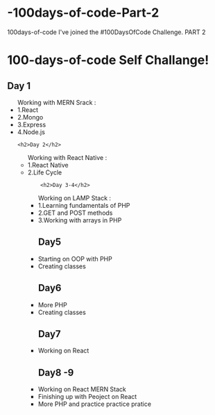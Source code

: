 # -100days-of-code-Part-2
100days-of-code
I've joined the #100DaysOfCode Challenge.
PART 2


<h1> 100-days-of-code Self Challange!</h1>
<h2>Day 1 </h2>
<ul>Working with MERN Srack :
	<li>1.React</li>
	<li>2.Mongo</li>
	<li>3.Express</li>
	<li>4.Node.js</li>

	<h2>Day 2</h2>
<ul>Working with React Native :
	<li>1.React Native</li>
	<li>2.Life Cycle</li>

		<h2>Day 3-4</h2>
<ul>Working on LAMP Stack :
	<li>1.Learning fundamentals of PHP</li>
	<li>2.GET and POST methods</li>
	<li>3.Working with arrays in PHP</li>

<h2>Day5</h2>
<li>Starting on OOP with PHP</li>
<li>Creating classes</li>

<h2>Day6</h2>
<li>More PHP</li>
<li>Creating classes</li>

<h2>Day7</h2>
<li>Working on React</li>

<h2>Day8 -9</h2>
<li>Working on React MERN Stack</li>
<li>Finishing up with Peoject on React</li>
<li>More PHP and practice practice pratice</li>
